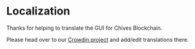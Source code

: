 # Localization

Thanks for helping to translate the GUI for Chives Blockchain.

Please head over to our [Crowdin project](https://crowdin.com/project/joker-blockchain/) and add/edit translations there.
